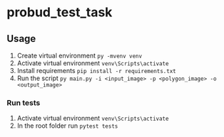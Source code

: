 # probud_test_task

## Usage
1. Create virtual environment `py -mvenv venv`
2. Activate virtual environment  `venv\Scripts\activate`
3. Install requirements `pip install -r requirements.txt`
4. Run the script ```py main.py -i <input_image> -p <polygon_image> -o <output_image>```

### Run tests
1. Activate virtual environment `venv\Scripts\activate`
2. In the root folder run `pytest tests`
